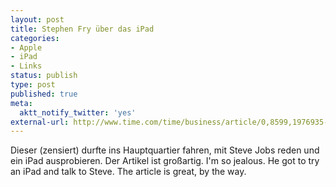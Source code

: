 ```yaml
---
layout: post
title: Stephen Fry über das iPad
categories:
- Apple
- iPad
- Links
status: publish
type: post
published: true
meta:
  aktt_notify_twitter: 'yes'
external-url: http://www.time.com/time/business/article/0,8599,1976935-1,00.html
---
```

Dieser (zensiert) durfte ins Hauptquartier fahren, mit Steve Jobs reden und ein iPad ausprobieren. Der Artikel ist großartig.
<span class="en">I'm so jealous. He got to try an iPad and talk to Steve. The article is great, by the way.</span>

